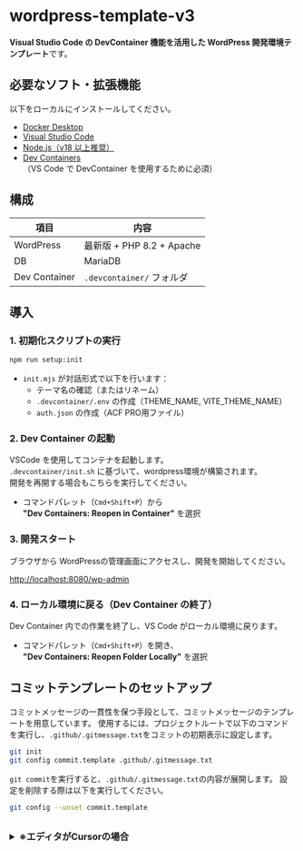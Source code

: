 # wordpress-template-v3
**Visual Studio Code の DevContainer 機能を活用した WordPress 開発環境テンプレート**です。

## 必要なソフト・拡張機能
以下をローカルにインストールしてください。
- [Docker Desktop](https://www.docker.com/products/docker-desktop)
- [Visual Studio Code](https://code.visualstudio.com/)
- [Node.js（v18 以上推奨）](https://nodejs.org/)
- [Dev Containers](https://marketplace.visualstudio.com/items?itemName=ms-vscode-remote.remote-containers)<br>（VS Code で DevContainer を使用するために必須）

## 構成

| 項目 | 内容 |
|------|------|
| WordPress | 最新版 + PHP 8.2 + Apache |
| DB | MariaDB |
| Dev Container | `.devcontainer/` フォルダ |

## 導入

### 1. 初期化スクリプトの実行
```bash
npm run setup:init
```

- `init.mjs` が対話形式で以下を行います：
  - テーマ名の確認（またはリネーム）
  - `.devcontainer/.env` の作成（THEME_NAME, VITE_THEME_NAME）
  - `auth.json` の作成（ACF PRO用ファイル）

### 2. Dev Container の起動
VSCode を使用してコンテナを起動します。<br>
`.devcontainer/init.sh` に基づいて、wordpress環境が構築されます。<br>
開発を再開する場合もこちらを実行してください。

- コマンドパレット（`Cmd+Shift+P`）から  
  **"Dev Containers: Reopen in Container"** を選択

### 3. 開発スタート
ブラウザから WordPressの管理画面にアクセスし、開発を開始してください。  

[http://localhost:8080/wp-admin](http://localhost:8080/wp-admin)

### 4. ローカル環境に戻る（Dev Container の終了）
Dev Container 内での作業を終了し、VS Code がローカル環境に戻ります。

- コマンドパレット（`Cmd+Shift+P`）を開き、  
  **"Dev Containers: Reopen Folder Locally"** を選択

## コミットテンプレートのセットアップ
コミットメッセージの一貫性を保つ手段として、コミットメッセージのテンプレートを用意しています。
使用するには、プロジェクトルートで以下のコマンドを実行し、`.github/.gitmessage.txt`をコミットの初期表示に設定します。

```bash
git init
git config commit.template .github/.gitmessage.txt
```

`git commit`を実行すると、`.github/.gitmessage.txt`の内容が展開します。
設定を削除する際は以下を実行してください。

```bash
git config --unset commit.template
```
<br>

<details>
<summary style="font-size: 16px; font-weight: bold;">※エディタがCursorの場合</summary>

VSCode の場合、`git commit`を実行すると既存の設定で`.github/.gitmessage.txt`の内容が VSCode 上で展開されますが、Cursor の場合 Vim で展開されます。
編集エディタを変える場合以下の手順で変更してください。

1. アプリケーションまでのフルパスを取得する

```bash
find /Applications -name "Cursor”
```

2. コミットメッセージを編集するエディタをアプリケーションまでのフルパスで指定

```bash
git config --global core.editor “「アプリケーションまでのフルパス」 -—wait”
```

上記のコマンドでエディタの設定ができずエラーになる場合、以下のコマンドで設定してください。

1. 現在の git の編集エディタの設定を確認

```bash
git config --global --get-all core.editor
```

2. 現在の git の編集エディタの設定を削除

```bash
git config --global --unset-all core.editor
```

3. git の編集エディタを設定

```bash
git config --global core.editor “「アプリケーションまでのフルパス」 -—wait”
```

4. 再度`git config --global --get-all core.editor`を実行し、設定が反映されているか確認。

または、

```bash
git config --global --replace-all core.editor "「アプリケーションまでのフルパス」 --wait”
```

で編集エディタの設定を書き換えられます。
</details>
